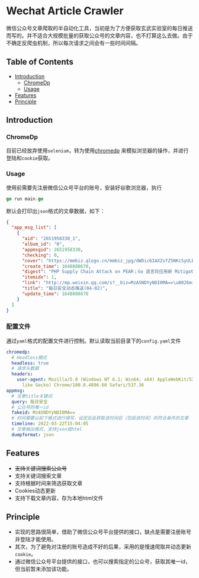 # Wechat Article Crawler

微信公众号文章爬取的半自动化工具，当初是为了方便获取玄武实验室的每日推送而写的。并不适合大规模批量的获取公众号的文章内容，也不打算这么去做。由于不确定反爬虫机制，所以每次请求之间会有一些时间间隔。

## Table of Contents
- [Introduction](#introduction)
   - [ChromeDp](#chromedp)
   - [Usage](#usage)  
- [Features](#features)
- [Principle](#Principle)

## Introduction

### ChromeDp

目前已经放弃使用`selenium`，转为使用[chromedp](https://github.com/chromedp/chromedp)
来模拟浏览器的操作，并进行登陆和`cookie`获取。

### Usage

使用前需要先注册微信公众号平台的账号，安装好谷歌浏览器，执行

```go
go run main.go
```

默认会打印出`json`格式的文章数据，如下：

```json
{
  "app_msg_list": [
    {
      "aid": "2651958330_1",
      "album_id": "0",
      "appmsgid": 2651958330,
      "checking": 0,
      "cover": "https://mmbiz.qlogo.cn/mmbiz_jpg/dWDic6IAXZsfZ5NKcSyULDMmjMncfAus29aTXCgabeiavgsebgt93sL07iahdxagl04wD6NwuJKCRalEXibDpghUwA/0?wx_fmt=jpeg",
      "create_time": 1648888670,
      "digest": "PHP Supply Chain Attack on PEAR；Go 语言将应用新 Mitigation 防御供应链攻击",
      "itemidx": 1,
      "link": "http://mp.weixin.qq.com/s?__biz=MzA5NDYyNDI0MA==\u0026mid=2651958330\u0026idx=1\u0026sn=a14fb5f431821a63dff80b219906e029\u0026chksm=8baecca5bcd945b3c1597d267fcd79304c7a5eac32dbb4be2a81f42aee7a9be6e15190e6d86d#rd",
      "title": "每日安全动态推送(04-02)",
      "update_time": 1648888670
    }
  ]
}
```

### 配置文件

通过`yaml`格式的配置文件进行控制。默认读取当前目录下的`config.yaml`文件

```yaml
chromedp:
  # Headless模式
  headless: true
  # 请求头数据
  headers:
    user-agent: Mozilla/5.0 (Windows NT 6.1; Win64; x64) AppleWebKit/537.36 (KHTML,
      like Gecko) Chrome/100.0.4896.60 Safari/537.36
appmsg:
  # 文章title关键词
  query: 每日安全
  # 公众号的唯一id
  fakeid: MzA5NDYyNDI0MA==
  # 时间需要以如下格式进行填写，设定后会获取该时间后（包括该时间）的符合条件的文章
  timeline: 2022-03-22T15:04:05
  # 文章输出格式，支持json或html
  dumpformat: json
```

## Features

* ~~支持关键词搜索公众号~~
* 支持关键词搜索文章
* 支持根据时间来筛选获取文章
* Cookies动态更新
* 支持下载文章内容，存为本地html文件

## Principle

* 实现的思路很简单，借助了微信公众号平台提供的接口，缺点是需要注册账号并登陆才能使用。
* 其次，为了避免对注册的账号造成不好的后果，采用的是慢速爬取并动态更新`cookie`。
* 通过微信公众号平台提供的接口，也可以搜索指定的公众号，获取其唯一id，但当前暂未添加该功能。